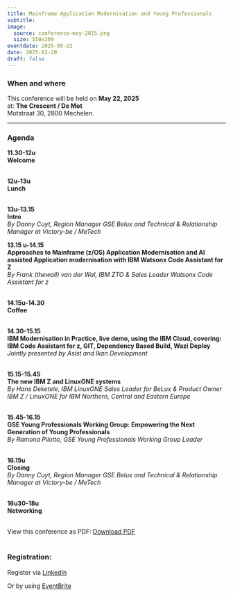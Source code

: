 ```yaml
---
title: Mainframe Application Modernisation and Young Professionals
subtitle: 
image:
  source: conference-may-2015.png
  size: 550x309
eventdate: 2025-05-22
date: 2025-02-20
draft: false
---
```


### When and where

This conference will be held on __May 22, 2025__  
at: __The Crescent / De Mot__  
Motstraat 30, 2800 Mechelen.

---

### Agenda

__11.30-12u__  
__Welcome__  
&nbsp;  

__12u-13u__  
__Lunch__  
&nbsp;  

__13u-13.15__  
__Intro__  
*By Danny Cuyt, Region Manager GSE Belux and Technical & Relationship Manager at Victory-be / MeTech*
&nbsp;  

__13.15 u-14.15__  
__Approaches to Mainframe (z/OS) Application Modernisation and AI assisted Application modernisation with IBM Watsonx Code Assistant for Z__  
*By Frank (thewall) van der Wal, IBM ZTO & Sales Leader Watsonx Code Assistant for z*  
&nbsp;  

__14.15u-14.30__  
__Coffee__  
&nbsp;  

__14.30-15.15__  
__IBM Modernisation in Practice, live demo, using the IBM Cloud, covering: IBM Code Assistant for z, GIT, Dependency Based Build, Wazi Deploy__  
*Jointly presented by Asist and Ikan Development*  
&nbsp;  

__15.15-15.45__  
__The new IBM Z and LinuxONE systems__  
*By Hans Deketele, IBM LinuxONE Sales Leader for BeLux & Product Owner IBM Z / LinuxONE for IBM Northern, Central and Eastern Europe*  
&nbsp;  

__15.45-16.15__  
__GSE Young Professionals Working Group: Empowering the Next Generation of Young Professionals__  
*By Ramona Pilotto, GSE Young Professionals Working Group Leader*  
&nbsp;  

__16.15u__  
__Closing__  
*By Danny Cuyt, Region Manager GSE Belux and Technical & Relationship Manager at Victory-be / MeTech*  
&nbsp;  

__16u30-18u__  
__Networking__  
&nbsp;  

View this conference as PDF: [Download PDF](/downloads/gse-conference-may-2025.pdf)  
&nbsp;  

### Registration:
Register via [LinkedIn](https://www.linkedin.com/events/7298654453434404866)

Or by using
[EventBrite](https://www.eventbrite.com/e/gse-conference-mainframe-application-modernisation-and-young-professionals-tickets-1256294934969)